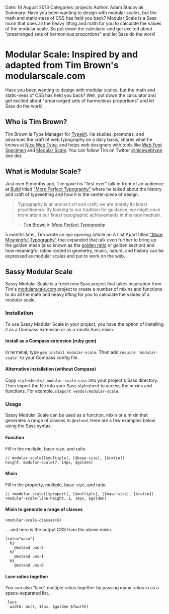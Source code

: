 Date: 18 August 2013
Categories: projects
Author: Adam Stacoviak
Summary: Have you been wanting to design with modular scales, but the math and static-ness of CSS has held you back? Modular Scale is a Sass mixin that does all the heavy lifting and math for you to calculate the values of the modular scale. So put down the calculator and get excited about "prearranged sets of harmonious proportions" and let Sass do the work!

# Modular Scale: Inspired by and adapted from Tim Brown's modularscale.com

Have you been wanting to design with modular scales, but the math and static-ness of CSS has held you back? Well, put down the calculator and get excited about "prearranged sets of harmonious proportions" and let Sass do the work!

## Who is Tim Brown?

Tim Brown is Type Manager for [Typekit](http://typekit.com/). He studies, promotes, and advances the craft of web typography on a daily basis, shares what he knows at [Nice Web Type](http://nicewebtype.com/), and helps web designers with tools like [Web Font Specimen](http://webfontspecimen.com/) and [Modular Scale](http://modularscale.com/). You can follow Tim on Twitter [@nicewebtype](http://twitter.com/nicewebtype) (we do).

## What is Modular Scale?

Just over 9 months ago, Tim gave his "first ever" talk in front of an audience at [Build](http://www.buildconference.com/) titled ["More Perfect Typography"](http://vimeo.com/17079380) where he talked about the history and craft of typesetting and how it is the center-piece of design.

<blockquote cite="http://vimeo.com/17079380">
<p>Typography is an ancient art and craft; we are merely its latest practitioners. By looking to our tradition for guidance, we might once more attain our finest typographic achievements in this new medium.</p>
<footer>— <a href="http://nicewebtype.com/">Tim Brown</a> in <cite><a href="http://vimeo.com/17079380">More Perfect Typography</a></cite></footer>
</blockquote>

5 months later, Tim wrote an *eye opening* article on A List Apart titled ["More Meaningful Typography"](http://www.alistapart.com/articles/more-meaningful-typography/) that expanded that talk even further to bring up the golden mean (also known as the [golden ratio](http://en.wikipedia.org/wiki/Golden_ratio) or golden section) and how meaningful ratios rooted in geometry, music, nature, and history can be expressed as modular scales and put to work on the web.

## Sassy Modular Scale

Sassy Modular Scale is a fresh new Sass project that takes inspiration from Tim's [modularscale.com](http://modularscale.com/) project to create a number of mixins and functions to do all the math and heavy lifting for you to calculate the values of a modular scale.

### Installation

To use Sassy Modular Scale in your project, you have the option of installing it as a Compass extension or as a vanilla Sass mixin.

#### Install as a Compass extension (ruby gem)

In terminal, type `gem install modular-scale`. Then add `require 'modular-scale'` to your Compass config file.

#### Alternative installation (without Compass)

Copy `stylesheets/_modular-scale.sass` into your project's Sass directory. Then import the file into your Sass stylesheet to access the mixins and functions. For example, `@import vendor/modular-scale`.

### Usage

Sassy Modular Scale can be used as a function, mixin or a mixin that generates a range of classes to `@extend`. Here are a few examples below using the Sass syntax.

#### Function

Fill in the multiple, base-size, and ratio.

    // modular-scale([$multiple], [$base-size], [$ratio])
    height: modular-scale(7, 14px, $golden)
    
#### Mixin
    
Fill in the property, multiple, base-size, and ratio.

    // +modular-scale([$propert], [$multiple], [$base-size], [$ratio])
    +modular-scale(line-height, 1, 14px, $golden)
    
#### Mixin to generate a range of classes

    +modular-scale-classes(6)
    
... and here is the output CSS from the above mixin.

    [role="main"]
      h1
        @extend .ms-2
      h2
        @extend .ms-1
      h3
        @extend .ms-0
        
#### Lace ratios together

You can also "lace" multiple ratios together by passing many ratios in as a space-separated list.

    .lace
      width: ms(7, 14px, $golden $fourth)